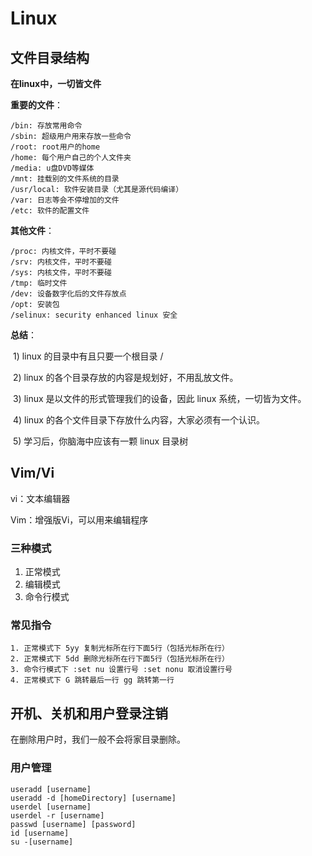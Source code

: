 # Linux

## 文件目录结构

**在linux中，一切皆文件**

**重要的文件**：

```shell
/bin: 存放常用命令
/sbin: 超级用户用来存放一些命令
/root: root用户的home
/home: 每个用户自己的个人文件夹
/media: u盘DVD等媒体
/mnt: 挂载别的文件系统的目录
/usr/local: 软件安装目录（尤其是源代码编译）
/var: 日志等会不停增加的文件
/etc: 软件的配置文件
```

**其他文件**：

```shell
/proc: 内核文件，平时不要碰
/srv: 内核文件，平时不要碰
/sys: 内核文件，平时不要碰
/tmp: 临时文件
/dev: 设备数字化后的文件存放点
/opt: 安装包
/selinux: security enhanced linux 安全
```

**总结**：

​	1)  linux 的目录中有且只要一个根目录 /

​	2)  linux 的各个目录存放的内容是规划好，不用乱放文件。

​	3)  linux 是以文件的形式管理我们的设备，因此 linux 系统，一切皆为文件。

​	4)  linux 的各个文件目录下存放什么内容，大家必须有一个认识。

​	5)  学习后，你脑海中应该有一颗 linux 目录树

## Vim/Vi

vi：文本编辑器

Vim：增强版Vi，可以用来编辑程序

### 三种模式

1. 正常模式
2. 编辑模式
3. 命令行模式

### 常见指令

```shell
1. 正常模式下 5yy 复制光标所在行下面5行（包括光标所在行）
2. 正常模式下 5dd 删除光标所在行下面5行（包括光标所在行）
3. 命令行模式下 :set nu 设置行号 :set nonu 取消设置行号
4. 正常模式下 G 跳转最后一行 gg 跳转第一行

```



## 开机、关机和用户登录注销

在删除用户时，我们一般不会将家目录删除。

### 用户管理

```shell
useradd [username]
useradd -d [homeDirectory] [username]
userdel [username]
userdel -r [username]
passwd [username] [password]
id [username]
su -[username]

```

